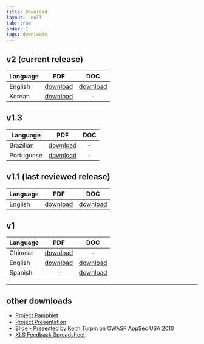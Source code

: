 ```yaml
---
title: Download
layout:  null
tab: true
order: 1
tags: downloads
---
```


## v2 (current release)

| Language | PDF | DOC |
| -------- | :-: | :-: |
| English | [download][en2pdf] | [download][en2doc] |
| Korean | [download][kor2pdf] | - |

## v1.3

| Language | PDF | DOC |
| -------- | :-: | :-: |
| Brazilian | [download][br13pdf] | - |
| Portuguese | [download][pt13PDF] | - |

## v1.1 (last reviewed release)

| Language | PDF | DOC |
| -------- | :-: | :-: |
| English | [download][en11pdf] | [download][en11doc] |

## v1

| Language | PDF | DOC |
| -------- | :-: | :-: |
| Chinese | [download][cn1pdf] | - |
| English | [download][en1pdf] | [download][en1doc] |
| Spanish | - | [download][es1doc] |

-----

## other downloads

* [Project Pamphlet]
* [Project Presentation]
* [Slide - Presented by Keith Turpin on OWASP AppSec USA 2010][appsecusa10]
* [XLS Feedback Spreadsheet][fbsh]

[br13pdf]: https://owasp.org/www-pdf-archive/OWASP_SCP_v1.3_pt-BR.pdf
[en1pdf]: https://owasp.org/www-pdf-archive/OWASP_SCP_Quick_Reference_Guide_v1.pdf
[en1doc]: https://wiki.owasp.org/images/1/10/OWASP_SCP_Quick_Reference_Guide_v1.doc
[en11pdf]: http://www.owasp.org/images/2/2f/OWASP_SCP_Quick_Reference_Guide_v1-1b.pdf
[en11doc]: http://wiki.owasp.org/images/0/0b/OWASP_SCP_Quick_Reference_Guide_v1-1b.doc
[en2pdf]: https://owasp.org/www-pdf-archive/OWASP_SCP_Quick_Reference_Guide_v2.pdf
[en2doc]: https://wiki.owasp.org/images/a/ac/OWASP_SCP_Quick_Reference_Guide_v2.doc
[kor2pdf]: https://owasp.org/www-pdf-archive//2011%EB%85%846%EC%9B%94_OWASP_%EC%8B%9C%ED%81%90%EC%96%B4%EC%BD%94%EB%94%A9%EA%B7%9C%EC%B9%99_v2_KOR.pdf
[pt13pdf]: https://owasp.org/www-pdf-archive/OWASP_SCP_v1.3_pt-PT.pdf
[es1doc]: https://wiki.owasp.org/images/c/c8/OWASP_SCP_Quick_Reference_Guide_SPA.doc
[cn1pdf]: https://owasp.org/www-pdf-archive//OWASP_SCP_Quick_Reference_Guide_(Chinese).pdf
[Project Pamphlet]: https://owasp.org/www-pdf-archive/Flyer_Secure_Coding_Practices_Quick_Reference_Guide_V2.pdf
[Project Presentation]: https://wiki.owasp.org/images/f/fd/Secure_Coding_Practices_Quick_Ref_6.ppt
[appsecusa10]: https://wiki.owasp.org/images/5/54/Secure_Coding_Practices_Quick_Ref_5.ppt
[fbsh]: https://wiki.owasp.org/images/6/64/SCP-QRG_Revisions_History.xls
